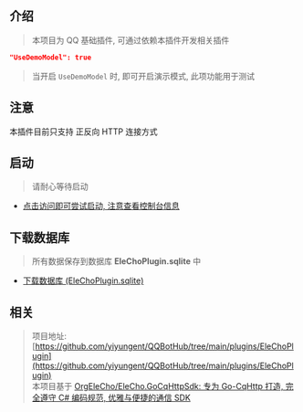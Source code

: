 


## 介绍

> 本项目为 QQ 基础插件, 可通过依赖本插件开发相关插件

```json
"UseDemoModel": true
```

> 当开启 `UseDemoModel` 时, 即可开启演示模式, 此项功能用于测试


## 注意

本插件目前只支持 正反向 HTTP 连接方式


## 启动

> 请耐心等待启动

- [点击访问即可尝试启动, 注意查看控制台信息](/Plugins/EleChoPlugin/Start)



## 下载数据库

> 所有数据保存到数据库 **EleChoPlugin.sqlite** 中

- [下载数据库 (EleChoPlugin.sqlite)](/Plugins/EleChoPlugin/Download)




## 相关

> 项目地址: [https://github.com/yiyungent/QQBotHub/tree/main/plugins/EleChoPlugin](https://github.com/yiyungent/QQBotHub/tree/main/plugins/EleChoPlugin)             
> 本项目基于 [OrgEleCho/EleCho.GoCqHttpSdk: 专为 Go-CqHttp 打造, 完全遵守 C# 编码规范, 优雅与便捷的通信 SDK](https://github.com/OrgEleCho/EleCho.GoCqHttpSdk)

<!-- Matomo Image Tracker-->
<img referrerpolicy="no-referrer-when-downgrade" src="https://matomo.moeci.com/matomo.php?idsite=2&amp;rec=1&amp;action_name=Plugins.EleChoPlugin-v0.1.2.README" style="border:0" alt="" />
<!-- End Matomo -->

